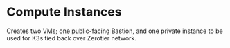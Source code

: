 # Compute Instances

Creates two VMs; one public-facing Bastion, and one private instance to be used for K3s tied back over Zerotier network.
